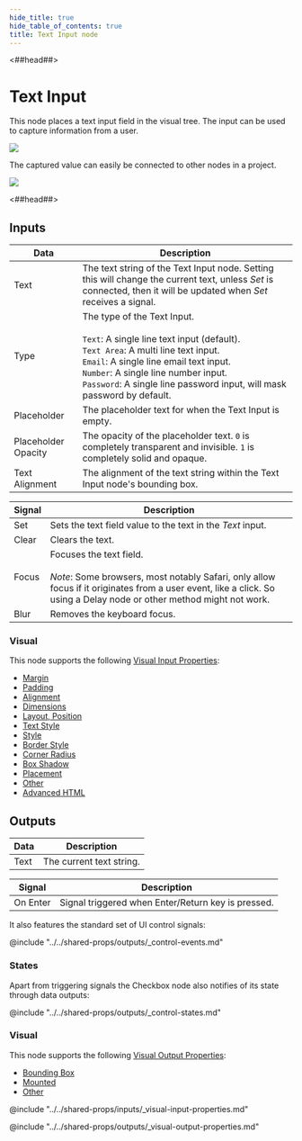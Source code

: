 ```yaml
---
hide_title: true
hide_table_of_contents: true
title: Text Input node
---
```


<##head##>

# Text Input

This node places a text input field in the visual tree. The input can be used to capture information from a user.

<div className="ndl-image-with-background l">

![](/nodes/ui-controls/text-input/textinput_visual.png)

</div>

The captured value can easily be connected to other nodes in a project.

<div className="ndl-image-with-background l">

![](/nodes/ui-controls/text-input/textinput_node.png)

</div>

<##head##>

## Inputs

<div className="ndl-table-35-65">

| Data                                                  | Description                                                                                                                                                                                                                                                                                    |
| ----------------------------------------------------- | ---------------------------------------------------------------------------------------------------------------------------------------------------------------------------------------------------------------------------------------------------------------------------------------------- |
| <span className="ndl-data">Text</span>                | The text string of the Text Input node. Setting this will change the current text, unless _Set_ is connected, then it will be updated when _Set_ receives a signal.                                                                                                                            |
| <span className="ndl-data">Type</span>                | The type of the Text Input.<br/><br/>`Text`: A single line text input (default).<br/>`Text Area`: A multi line text input.<br/>`Email`: A single line email text input.<br/>`Number`: A single line number input.<br/>`Password`: A single line password input, will mask password by default. |
| <span className="ndl-data">Placeholder</span>         | The placeholder text for when the Text Input is empty.                                                                                                                                                                                                                                         |
| <span className="ndl-data">Placeholder Opacity</span> | The opacity of the placeholder text. `0` is completely transparent and invisible. `1` is completely solid and opaque.                                                                                                                                                                          |
| <span className="ndl-data">Text Alignment</span>      | The alignment of the text string within the Text Input node's bounding box.                                                                                                                                                                                                                    |

| Signal                                    | Description                                                                                                                                                                                           |
| ----------------------------------------- | ----------------------------------------------------------------------------------------------------------------------------------------------------------------------------------------------------- |
| <span className="ndl-signal">Set</span>   | Sets the text field value to the text in the _Text_ input.                                                                                                                                            |
| <span className="ndl-signal">Clear</span> | Clears the text.                                                                                                                                                                                      |
| <span className="ndl-signal">Focus</span> | Focuses the text field.<br/><br/>_Note_: Some browsers, most notably Safari, only allow focus if it originates from a user event, like a click. So using a Delay node or other method might not work. |
| <span className="ndl-signal">Blur</span>  | Removes the keyboard focus.                                                                                                                                                                           |

</div>

### Visual

This node supports the following [Visual Input Properties](/nodes/shared-props/inputs/visual-input-properties/):

- [Margin](/nodes/shared-props/inputs/visual-input-properties/#margin)
- [Padding](/nodes/shared-props/inputs/visual-input-properties/#padding)
- [Alignment](/nodes/shared-props/inputs/visual-input-properties/#alignment)
- [Dimensions](/nodes/shared-props/inputs/visual-input-properties/#dimensions)
- [Layout, Position](/nodes/shared-props/inputs/visual-input-properties/#-position)
- [Text Style](/nodes/shared-props/inputs/visual-input-properties/#text-style)
- [Style](/nodes/shared-props/inputs/visual-input-properties/#style)
- [Border Style](/nodes/shared-props/inputs/visual-input-properties/#border-style)
- [Corner Radius](/nodes/shared-props/inputs/visual-input-properties/#corner-radius)
- [Box Shadow](/nodes/shared-props/inputs/visual-input-properties/#box-shadow)
- [Placement](/nodes/shared-props/inputs/visual-input-properties/#placement)
- [Other](/nodes/shared-props/inputs/visual-input-properties/#other)
- [Advanced HTML](/nodes/shared-props/inputs/visual-input-properties/#advanced-html)

## Outputs

<div className="ndl-table-35-65">

| Data                                   | Description              |
| -------------------------------------- | ------------------------ |
| <span className="ndl-data">Text</span> | The current text string. |

| Signal                                       | Description                                        |
| -------------------------------------------- | -------------------------------------------------- |
| <span className="ndl-signal">On Enter</span> | Signal triggered when Enter/Return key is pressed. |

</div>

It also features the standard set of UI control <span className="ndl-signal">signals</span>:

@include "../../shared-props/outputs/_control-events.md"

### States

Apart from triggering <span className="ndl-signal">signals</span> the Checkbox node also notifies of its state through <span className="ndl-data">data</span> outputs:

@include "../../shared-props/outputs/_control-states.md"

### Visual

This node supports the following [Visual Output Properties](/nodes/shared-props/outputs/visual-output-properties/):

- [Bounding Box](/nodes/shared-props/outputs/visual-output-properties/#bounding-box)
- [Mounted](/nodes/shared-props/outputs/visual-output-properties/#mounted)
- [Other](/nodes/shared-props/outputs/visual-output-properties/#other)

<div className="hidden-props-for-editor">

@include "../../shared-props/inputs/_visual-input-properties.md"

@include "../../shared-props/outputs/_visual-output-properties.md"

</div>
